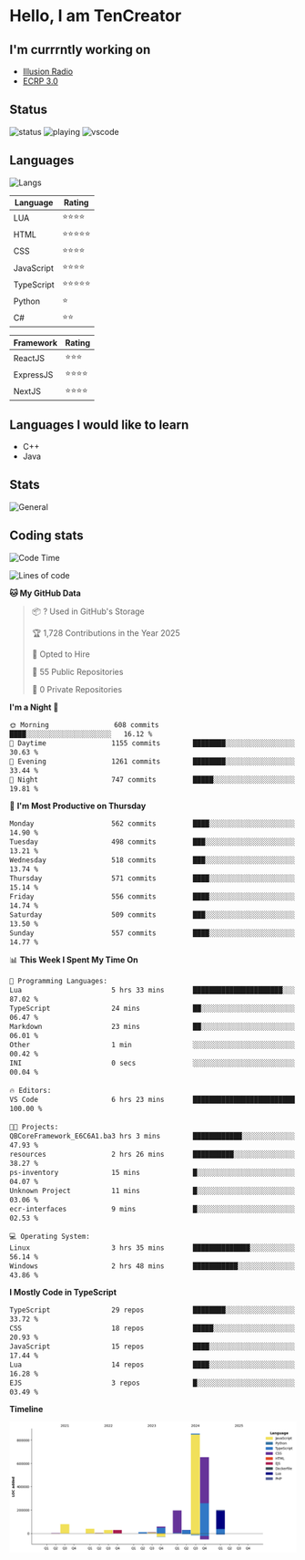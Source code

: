 # Hello, I am TenCreator

## I'm currrntly working on
- [Illusion Radio](https://illusionradio.co.uk/)
- [ECRP 3.0](http://github.com/Emerald-Coast-Roleplay/)

## Status
![status](https://api.statusbadges.me/badge/status/518334475038359555?simple=true&style=for-the-badge)
![playing](https://api.statusbadges.me/badge/playing/518334475038359555?style=for-the-badge)
![vscode](https://api.statusbadges.me/badge/vscode/518334475038359555?style=for-the-badge)

## Languages
![Langs](https://github-readme-stats.vercel.app/api/top-langs/?username=tencreator&layout=compact&theme=radical)


|Language|Rating|
|--------|------|
|LUA|⭐️⭐️⭐️⭐️|
|HTML|⭐️⭐️⭐️⭐️⭐️|
|CSS|⭐️⭐️⭐️⭐️|
|JavaScript|⭐️⭐️⭐️⭐️|
|TypeScript|⭐️⭐️⭐️⭐️⭐️|
|Python|⭐️|
|C#|⭐️⭐️ |

|Framework|Rating|
|--------|------|
|ReactJS|⭐️⭐️⭐|
|ExpressJS|⭐️⭐️⭐️⭐️|
|NextJS|⭐️⭐️⭐⭐️|

## Languages I would like to learn
- C++
- Java

## Stats
![General](https://github-readme-stats.vercel.app/api?username=tencreator&show_icons=true&theme=radical)

## Coding stats

<!--START_SECTION:waka-->
![Code Time](http://img.shields.io/badge/Code%20Time-512%20hrs%202%20mins-blue)

![Lines of code](https://img.shields.io/badge/From%20Hello%20World%20I%27ve%20Written-2.2%20million%20lines%20of%20code-blue)

**🐱 My GitHub Data** 

> 📦 ? Used in GitHub's Storage 
 > 
> 🏆 1,728 Contributions in the Year 2025
 > 
> 💼 Opted to Hire
 > 
> 📜 55 Public Repositories 
 > 
> 🔑 0 Private Repositories 
 > 
**I'm a Night 🦉** 

```text
🌞 Morning                608 commits         ████░░░░░░░░░░░░░░░░░░░░░   16.12 % 
🌆 Daytime                1155 commits        ████████░░░░░░░░░░░░░░░░░   30.63 % 
🌃 Evening                1261 commits        ████████░░░░░░░░░░░░░░░░░   33.44 % 
🌙 Night                  747 commits         █████░░░░░░░░░░░░░░░░░░░░   19.81 % 
```
📅 **I'm Most Productive on Thursday** 

```text
Monday                   562 commits         ████░░░░░░░░░░░░░░░░░░░░░   14.90 % 
Tuesday                  498 commits         ███░░░░░░░░░░░░░░░░░░░░░░   13.21 % 
Wednesday                518 commits         ███░░░░░░░░░░░░░░░░░░░░░░   13.74 % 
Thursday                 571 commits         ████░░░░░░░░░░░░░░░░░░░░░   15.14 % 
Friday                   556 commits         ████░░░░░░░░░░░░░░░░░░░░░   14.74 % 
Saturday                 509 commits         ███░░░░░░░░░░░░░░░░░░░░░░   13.50 % 
Sunday                   557 commits         ████░░░░░░░░░░░░░░░░░░░░░   14.77 % 
```


📊 **This Week I Spent My Time On** 

```text
💬 Programming Languages: 
Lua                      5 hrs 33 mins       ██████████████████████░░░   87.02 % 
TypeScript               24 mins             ██░░░░░░░░░░░░░░░░░░░░░░░   06.47 % 
Markdown                 23 mins             ██░░░░░░░░░░░░░░░░░░░░░░░   06.01 % 
Other                    1 min               ░░░░░░░░░░░░░░░░░░░░░░░░░   00.42 % 
INI                      0 secs              ░░░░░░░░░░░░░░░░░░░░░░░░░   00.04 % 

🔥 Editors: 
VS Code                  6 hrs 23 mins       █████████████████████████   100.00 % 

🐱‍💻 Projects: 
QBCoreFramework_E6C6A1.ba3 hrs 3 mins        ████████████░░░░░░░░░░░░░   47.93 % 
resources                2 hrs 26 mins       ██████████░░░░░░░░░░░░░░░   38.27 % 
ps-inventory             15 mins             █░░░░░░░░░░░░░░░░░░░░░░░░   04.07 % 
Unknown Project          11 mins             █░░░░░░░░░░░░░░░░░░░░░░░░   03.06 % 
ecr-interfaces           9 mins              █░░░░░░░░░░░░░░░░░░░░░░░░   02.53 % 

💻 Operating System: 
Linux                    3 hrs 35 mins       ██████████████░░░░░░░░░░░   56.14 % 
Windows                  2 hrs 48 mins       ███████████░░░░░░░░░░░░░░   43.86 % 
```

**I Mostly Code in TypeScript** 

```text
TypeScript               29 repos            ████████░░░░░░░░░░░░░░░░░   33.72 % 
CSS                      18 repos            █████░░░░░░░░░░░░░░░░░░░░   20.93 % 
JavaScript               15 repos            ████░░░░░░░░░░░░░░░░░░░░░   17.44 % 
Lua                      14 repos            ████░░░░░░░░░░░░░░░░░░░░░   16.28 % 
EJS                      3 repos             █░░░░░░░░░░░░░░░░░░░░░░░░   03.49 % 
```



**Timeline**

![Lines of Code chart](https://raw.githubusercontent.com/tencreator/tencreator/main/assets/bar_graph.png)


<!--END_SECTION:waka-->
